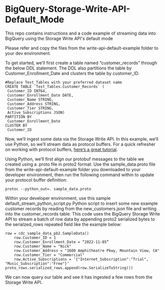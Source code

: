 # BigQuery-Storage-Write-API-Default_Mode

This repo contains instructions and a code example of streaming data into BigQuery using the Storage Write API's default mode

Please refer and copy the files from the write-api-default-example folder to your dev environment.


To get started, we’ll first create a table named “customer_records” through the below DDL statement. The DDL also partitions the table by Customer_Enrollment_Date and clusters the table by customer_ID.
  ```
  #Replace Test_Tables with your preferred dataset name
  CREATE TABLE `Test_Tables.Customer_Records` (
   Customer_ID INT64,
   Customer_Enrollment_Date DATE,
   Customer_Name STRING,
   Customer_Address STRING,
   Customer_Tier STRING,
   Active_Subscriptions JSON)
  PARTITION BY
   Customer_Enrollment_Date
  CLUSTER BY
   Customer_ID
  ```
Now, we’ll ingest some data via the Storage Write API. In this example, we’ll use Python, so we’ll stream data as protocol buffers. For a quick refresher on working with protocol buffers, [here’s a great tutorial](https://developers.google.com/protocol-buffers/docs/pythontutorial). 

Using Python, we’ll first align our protobuf messages to the table we created using a .proto file in proto2 format. Use the sample_data.proto file from the write-api-default-example folder you downloaded to your developer environment, then run the following command within to update your protocol buffer definition:
  ```
  protoc --python_out=. sample_data.proto
  ```

Within your developer environment, use this sample default_stream_python_script.py Python script to insert some new example customer records by reading from the new_customers.json file and writing into the customer_records table. This code uses the BigQuery Storage Write API to stream a batch of row data by appending proto2 serialized bytes to the serialzed_rows repeated field like the example below:
  ```
  row = cdc_sample_data_pb2.SampleData()
      row.Customer_ID = 1
      row.Customer_Enrollment_Date = “2022-11-05”
      row.Customer_Name = "Nick"
      row.Customer_Address = "1600 Amphitheatre Pkwy, Mountain View, CA"
      row.Customer_Tier = "Commercial"
      row.Active_Subscriptions = ‘{"Internet_Subscription":"Trial", "Music_Subscription":"Free"}’
  proto_rows.serialized_rows.append(row.SerializeToString())
  ```

We can now query our table and see it has ingested a few rows from the Storage Write API.
